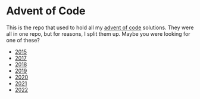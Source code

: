 # Advent of Code

This is the repo that used to hold all my 
[advent of code](https://adventofcode.com/) solutions. They were all in one
repo, but for reasons, I split them up. Maybe you were looking for one of
these?

- [2015](https://github.com/mmcclimon/advent-2015)
- [2017](https://github.com/mmcclimon/advent-2017)
- [2018](https://github.com/mmcclimon/advent-2018)
- [2019](https://github.com/mmcclimon/advent-2019)
- [2020](https://github.com/mmcclimon/advent-2020)
- [2021](https://github.com/mmcclimon/advent-2021)
- [2022](https://github.com/mmcclimon/advent-2022)
